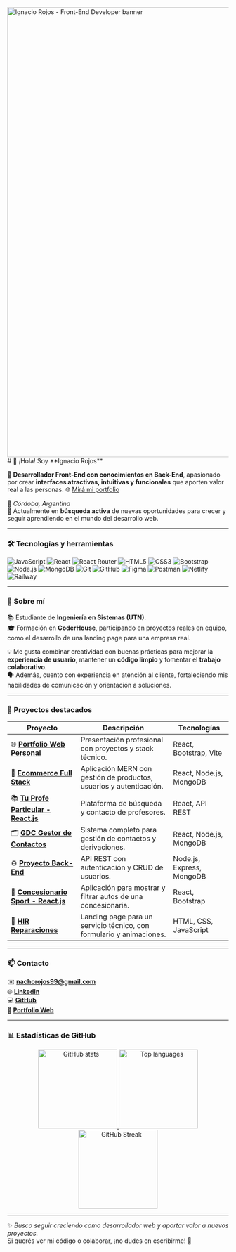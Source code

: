 <img width="1536" height="1024" alt="Ignacio Rojos - Front-End Developer banner" src="https://github.com/user-attachments/assets/a84f2692-e59b-4012-9428-088dad8d101e" />
# 👋 ¡Hola! Soy **Ignacio Rojos**

🎯 **Desarrollador Front-End con conocimientos en Back-End**, apasionado por crear **interfaces atractivas, intuitivas y funcionales** que aporten valor real a las personas.
🌐 [Mirá mi portfolio](https://porfolioignaciorojos.netlify.app/)  

📍 *Córdoba, Argentina*  
💼 Actualmente en **búsqueda activa** de nuevas oportunidades para crecer y seguir aprendiendo en el mundo del desarrollo web.

---


### 🛠️ Tecnologías y herramientas

![JavaScript](https://img.shields.io/badge/-JavaScript-F7DF1E?logo=javascript&logoColor=000)
![React](https://img.shields.io/badge/-React-61DAFB?logo=react&logoColor=000)
![React Router](https://img.shields.io/badge/-React%20Router-CA4245?logo=reactrouter&logoColor=fff)
![HTML5](https://img.shields.io/badge/-HTML5-E34F26?logo=html5&logoColor=fff)
![CSS3](https://img.shields.io/badge/-CSS3-1572B6?logo=css3&logoColor=fff)
![Bootstrap](https://img.shields.io/badge/-Bootstrap-7952B3?logo=bootstrap&logoColor=fff)
![Node.js](https://img.shields.io/badge/-Node.js-339933?logo=node.js&logoColor=fff)
![MongoDB](https://img.shields.io/badge/-MongoDB-47A248?logo=mongodb&logoColor=fff)
![Git](https://img.shields.io/badge/-Git-F05032?logo=git&logoColor=fff)
![GitHub](https://img.shields.io/badge/-GitHub-181717?logo=github&logoColor=fff)
![Figma](https://img.shields.io/badge/-Figma-F24E1E?logo=figma&logoColor=fff)
![Postman](https://img.shields.io/badge/-Postman-FF6C37?logo=postman&logoColor=fff)
![Netlify](https://img.shields.io/badge/-Netlify-00C7B7?logo=netlify&logoColor=fff)
![Railway](https://img.shields.io/badge/-Railway-0B0D0E?logo=railway&logoColor=fff)

---

### 🚀 Sobre mí

📚 Estudiante de **Ingeniería en Sistemas (UTN)**.  
🎓 Formación en **CoderHouse**, participando en proyectos reales en equipo, como el desarrollo de una landing page para una empresa real.  

💡 Me gusta combinar creatividad con buenas prácticas para mejorar la **experiencia de usuario**, mantener un **código limpio** y fomentar el **trabajo colaborativo**.  
🗣️ Además, cuento con experiencia en atención al cliente, fortaleciendo mis habilidades de comunicación y orientación a soluciones.

---

### 📂 Proyectos destacados

| Proyecto | Descripción | Tecnologías |
|-----------|--------------|-------------|
| 🌐 [**Portfolio Web Personal**](https://porfolioignaciorojos.netlify.app/) | Presentación profesional con proyectos y stack técnico. | React, Bootstrap, Vite |
| 🛒 [**Ecommerce Full Stack**](https://eccomercefullstack.netlify.app/) | Aplicación MERN con gestión de productos, usuarios y autenticación. | React, Node.js, MongoDB |
| 📚 [**Tu Profe Particular - React.js**](https://tuprofeparticularreactjs.netlify.app/) | Plataforma de búsqueda y contacto de profesores. | React, API REST |
| 🗂️ [**GDC Gestor de Contactos**](https://sistemadecontacto.netlify.app/) | Sistema completo para gestión de contactos y derivaciones. | React, Node.js, MongoDB |
| ⚙️ [**Proyecto Back-End**](https://backend-production-1df6.up.railway.app/) | API REST con autenticación y CRUD de usuarios. | Node.js, Express, MongoDB |
| 🚗 [**Concesionario Sport - React.js**](https://concesionariosport.netlify.app/) | Aplicación para mostrar y filtrar autos de una concesionaria. | React, Bootstrap |
| 🧩 [**HIR Reparaciones**](https://hireparacionesreactjs.netlify.app/) | Landing page para un servicio técnico, con formulario y animaciones. | HTML, CSS, JavaScript |

---

### 📫 Contacto

✉️ **nachorojos99@gmail.com**  
🌐 [**LinkedIn**](https://www.linkedin.com/in/ignaciorojos/)  
💻 [**GitHub**](https://github.com/nachorojos)  
🧭 [**Portfolio Web**](https://porfolioignaciorojos.netlify.app/)

---

### 📊 Estadísticas de GitHub

<div align="center">
  <a href="https://github.com/nachorojos">
    <picture>
      <source
        srcset="https://github-readme-stats.vercel.app/api?username=nachorojos&show_icons=true&theme=tokyonight&hide_border=true"
        media="(prefers-color-scheme: dark)"
      />
      <source
        srcset="https://github-readme-stats.vercel.app/api?username=nachorojos&show_icons=true&theme=default&hide_border=true"
        media="(prefers-color-scheme: light), (prefers-color-scheme: no-preference)"
      />
      <img height="180em" alt="GitHub stats" src="https://github-readme-stats.vercel.app/api?username=nachorojos&show_icons=true&theme=default&hide_border=true" />
    </picture>
  </a>
  
  <a href="https://github.com/nachorojos">
    <picture>
      <source
        srcset="https://github-readme-stats.vercel.app/api/top-langs/?username=nachorojos&layout=compact&theme=tokyonight&hide_border=true"
        media="(prefers-color-scheme: dark)"
      />
      <source
        srcset="https://github-readme-stats.vercel.app/api/top-langs/?username=nachorojos&layout=compact&theme=default&hide_border=true"
        media="(prefers-color-scheme: light), (prefers-color-scheme: no-preference)"
      />
      <img height="180em" alt="Top languages" src="https://github-readme-stats.vercel.app/api/top-langs/?username=nachorojos&layout=compact&theme=default&hide_border=true" />
    </picture>
  </a>
</div>

<div align="center">
  <a href="https://github.com/nachorojos">
    <picture>
      <source
        srcset="https://streak-stats.demolab.com?user=nachorojos&theme=tokyonight&hide_border=true"
        media="(prefers-color-scheme: dark)"
      />
      <source
        srcset="https://streak-stats.demolab.com?user=nachorojos&theme=default&hide_border=true"
        media="(prefers-color-scheme: light), (prefers-color-scheme: no-preference)"
      />
      <img height="180em" alt="GitHub Streak" src="https://streak-stats.demolab.com?user=nachorojos&theme=default&hide_border=true" />
    </picture>
  </a>

</div>

---

✨ *Busco seguir creciendo como desarrollador web y aportar valor a nuevos proyectos.*  
Si querés ver mi código o colaborar, ¡no dudes en escribirme! 🚀
